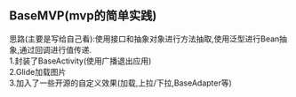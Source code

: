 BaseMVP(mvp的简单实践)
-----------------------------
 思路(主要是写给自己看):使用接口和抽象对象进行方法抽取,使用泛型进行Bean抽象,通过回调进行值传递.   
1.封装了BaseActivity(使用广播退出应用)    
2.Glide加载图片    
3.加入了一些开源的自定义效果(加载,上拉/下拉,BaseAdapter等)
